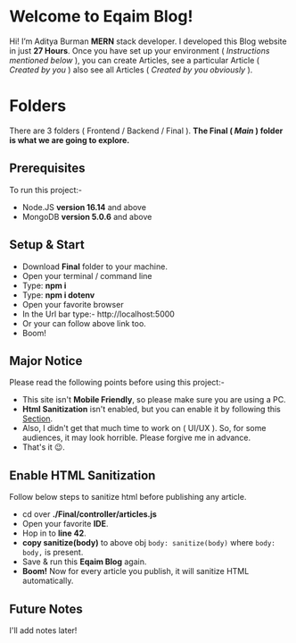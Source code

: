 # Welcome to Eqaim Blog!

Hi! I’m Aditya Burman **MERN** stack developer. I developed this Blog website in just **27 Hours**. Once you have set up your environment ( *Instructions mentioned below* ), you can create Articles, see a particular Article ( *Created by you* ) also see all Articles ( *Created by you obviously* ).


# Folders

There are 3 folders ( Frontend / Backend / Final ).
**The Final ( *Main* ) folder is what we are going to explore.**

## Prerequisites

To run this project:-

 - Node.JS **version 16.14** and above
 - MongoDB **version 5.0.6** and above

## Setup & Start

 - Download **Final** folder to your machine.
 - Open your terminal / command line
 - Type: **npm i**
 - Type: **npm i dotenv**
 - Open your favorite browser
 - In the Url bar type:- http://localhost:5000
 - Or your can follow above link too.
 - Boom!

## Major Notice

Please read the following points before using this project:-

 - This site isn't **Mobile Friendly**, so please make sure you are using a PC.
 - **Html Sanitization** isn't enabled, but you can enable it by following this [Section](#enable-html-sanitization).
 - Also, I didn't get that much time to work on ( UI/UX ). So, for some audiences, it may look horrible. Please forgive me in advance.
 - That's it 😉.

## Enable HTML Sanitization

Follow below steps to sanitize html before publishing any article.

 - cd over **./Final/controller/articles.js**
 - Open your favorite **IDE**.
 - Hop in to **line 42**.
 - **copy sanitize(body)** to above obj `body: sanitize(body)` where `body: body,` is present.
 - Save & run this **Eqaim Blog** again.
 - **Boom!** Now for every article you publish, it will sanitize HTML automatically.

## Future Notes

I'll add notes later!

